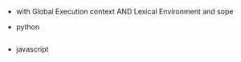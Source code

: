 - with Global Execution context AND Lexical Environment and sope

- python

```python

```

- javascript

```javascript
```